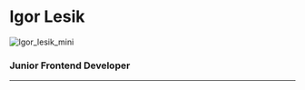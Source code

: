 # Igor Lesik

![Igor_lesik_mini](https://user-images.githubusercontent.com/73419098/189286412-198f27e5-5956-4549-a147-f6b805361145.jpg)

### Junior Frontend Developer

*******************
